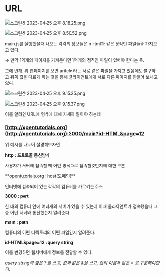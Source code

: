 # URL

![스크린샷 2023-04-25 오후 8.18.25.png](https://s3-us-west-2.amazonaws.com/secure.notion-static.com/8883d4b9-25bc-4b2b-87f1-d17321503dd5/%E1%84%89%E1%85%B3%E1%84%8F%E1%85%B3%E1%84%85%E1%85%B5%E1%86%AB%E1%84%89%E1%85%A3%E1%86%BA_2023-04-25_%E1%84%8B%E1%85%A9%E1%84%92%E1%85%AE_8.18.25.png)

![스크린샷 2023-04-25 오후 8.50.52.png](https://s3-us-west-2.amazonaws.com/secure.notion-static.com/ae95c3ef-eab1-4d47-9707-2ae1533f0222/%E1%84%89%E1%85%B3%E1%84%8F%E1%85%B3%E1%84%85%E1%85%B5%E1%86%AB%E1%84%89%E1%85%A3%E1%86%BA_2023-04-25_%E1%84%8B%E1%85%A9%E1%84%92%E1%85%AE_8.50.52.png)

main.js를 실행했을때 나오는 각각의 정보들은 n.html과 같은 정적인 파일들을 가져오고 있다. 

→ 만약 1억개의 페이지를 가져온다면 1억개의 정적인 파일이 있어야 한다는 뜻.

그에 반해, 위 웹페이지를 보면 aritcle 라는 서로 같은 파일을 가지고 있음에도 불구하고 뒤쪽 값을 다르게 하는 것을 통해 클라이언트에게 서로 다른 페이지를 만들어 보내고 있다.

![스크린샷 2023-04-25 오후 9.15.25.png](https://s3-us-west-2.amazonaws.com/secure.notion-static.com/42234b23-defb-4c1a-83fd-941554925d1a/%E1%84%89%E1%85%B3%E1%84%8F%E1%85%B3%E1%84%85%E1%85%B5%E1%86%AB%E1%84%89%E1%85%A3%E1%86%BA_2023-04-25_%E1%84%8B%E1%85%A9%E1%84%92%E1%85%AE_9.15.25.png)

![스크린샷 2023-04-25 오후 9.15.37.png](https://s3-us-west-2.amazonaws.com/secure.notion-static.com/1290216b-4085-4c24-80fe-068157edd154/%E1%84%89%E1%85%B3%E1%84%8F%E1%85%B3%E1%84%85%E1%85%B5%E1%86%AB%E1%84%89%E1%85%A3%E1%86%BA_2023-04-25_%E1%84%8B%E1%85%A9%E1%84%92%E1%85%AE_9.15.37.png)

이를 알려면 URL에 형식에 대해 자세히 알아야 하는데 

### [http://opentutorials.org](http://opentutorials.org):3000/main?id-HTML&page=12

위 예시를 나누어 설명해보자면

**http : 프로토콜 통신방식**

사용자가 서버에 접속할 때 어떤 방식으로 접속할것인지에 대한 부분 

[**opentutorials.org](http://opentutorials.org) : host(도메인)**

인터넷에 접속되어 있는 각각의 컴퓨터를 가르키는 주소 

**3000 : port**

한 대의 컴퓨터 안에 여러개의 서버가 있을 수 있는데 이때 클라이언트가 접속했을때 그 중 어떤 서버와 통신했는지 알려준다. 

**main :  path**

컴퓨터의 어떤 디렉토리의 어떤 파일인지 알려준다.

**id-HTML&page=12 : query string**

이를 변경하면 웹서버에게 정보를 전달할 수 있다.

 *query string의 앞은 ? 를 쓰고, 값과 값은 &을 쓰고, 값의 이름과 값은 = 로 구분해야한다.*